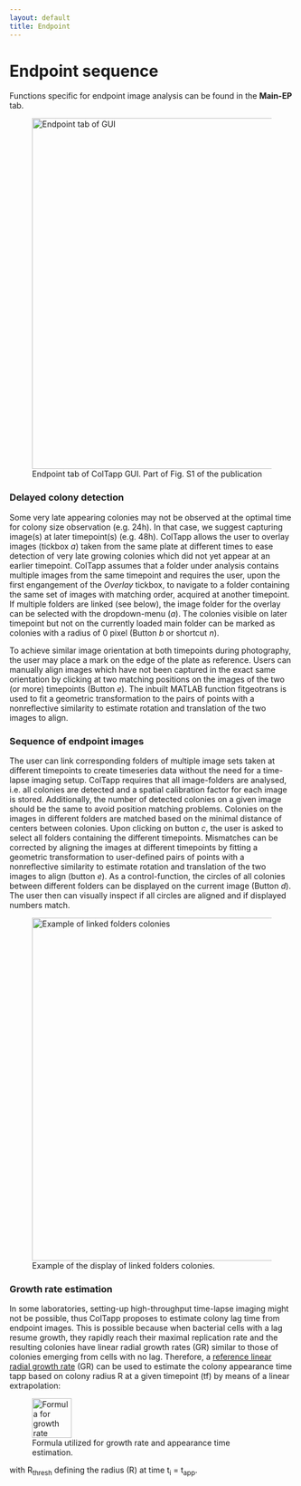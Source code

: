 ```yaml
---
layout: default
title: Endpoint
---
```

# Endpoint sequence

Functions specific for endpoint image analysis can be found in the **Main-EP** tab.
<figure>
  <img src="{{site.url}}/assets/images/EP0.png" alt="Endpoint tab of GUI" height="620px"/>
  <figcaption>Endpoint tab of ColTapp GUI. Part of Fig. S1 of the publication </figcaption>
</figure>

### Delayed colony detection
Some very late appearing colonies may not be observed at the optimal time for colony size observation (e.g. 24h). In that case, we suggest capturing image(s) at later timepoint(s) (e.g. 48h). ColTapp allows the user to overlay images (tickbox _a_) taken from the same plate at different times to ease detection of very late growing colonies which did not yet appear at an earlier timepoint. ColTapp assumes that a folder under analysis contains multiple images from the same timepoint and requires the user, upon the first engangement of the _Overlay_ tickbox, to navigate to a folder containing the same set of images with matching order, acquired at another timepoint. If multiple folders are linked (see below), the image folder for the overlay can be selected with the dropdown-menu (_a_).
The colonies visible on later timepoint but not on the currently loaded main folder can be marked as colonies with a radius of 0 pixel (Button _b_ or shortcut _n_).

To achieve similar image orientation at both timepoints during photography, the user may place a mark on the edge of the plate as reference. Users can manually align images which have not been captured in the exact same orientation by clicking at two matching positions on the images of the two (or more) timepoints (Button _e_). The inbuilt MATLAB function fitgeotrans is used to fit a geometric transformation to the pairs of points with a nonreflective similarity to estimate rotation and translation of the two images to align.

### Sequence of endpoint images
The user can link corresponding folders of multiple image sets taken at different timepoints to create timeseries data without the need for a time-lapse imaging setup. ColTapp requires that all image-folders are analysed, i.e. all colonies are detected and a spatial calibration factor for each image is stored. Additionally, the number of detected colonies on a given image should be the same to avoid position matching problems. Colonies on the images in different folders are matched based on the minimal distance of centers between colonies. Upon clicking on button _c_, the user is asked to select all folders containing the different timepoints. Mismatches can be corrected by aligning the images at different timepoints by fitting a geometric transformation to user-defined pairs of points with a nonreflective similarity to estimate rotation and translation of the two images to align (button _e_). As a control-function, the circles of all colonies between different folders can be displayed on the current image (Button _d_). The user then can visually inspect if all circles are aligned and if displayed numbers match.
<figure>
  <img src="{{site.url}}/assets/images/EP1.png" alt="Example of linked folders colonies" height="606px"/>
  <figcaption>Example of the display of linked folders colonies. </figcaption>
</figure>

### Growth rate estimation
In some laboratories, setting-up high-throughput time-lapse imaging might not be possible, thus ColTapp proposes to estimate colony lag time from endpoint images. This is possible because when bacterial cells with a lag resume growth, they rapidly reach their maximal replication rate and the resulting colonies have linear radial growth rates (GR) similar to those of colonies emerging from cells with no lag. Therefore, a [reference linear radial growth rate]({{site.url}}/refparam) (GR) can be used to estimate the colony appearance time tapp based on colony radius R at a given timepoint (tf) by means of a linear extrapolation: 
<figure>
  <img src="{{site.url}}/assets/images/EP2.png" alt="Formula for growth rate estimation" height="70px"/>
  <figcaption>Formula utilized for growth rate and appearance time estimation. </figcaption>
</figure>

with R<sub>thresh</sub> defining the radius (R) at time t<sub>i</sub> = t<sub>app</sub>.

